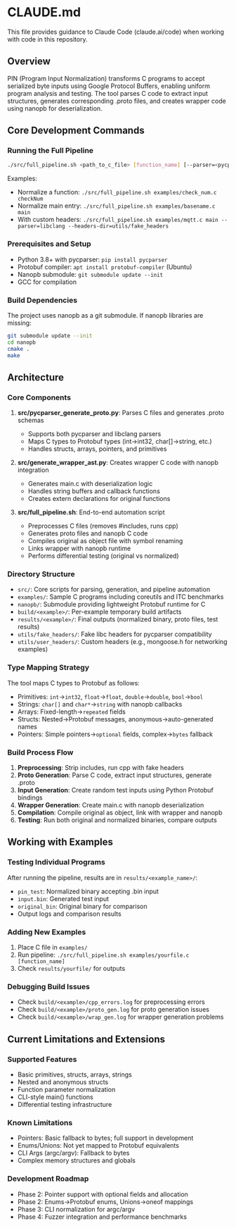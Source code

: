 # CLAUDE.md

This file provides guidance to Claude Code (claude.ai/code) when working with code in this repository.

## Overview

PIN (Program Input Normalization) transforms C programs to accept serialized byte inputs using Google Protocol Buffers, enabling uniform program analysis and testing. The tool parses C code to extract input structures, generates corresponding .proto files, and creates wrapper code using nanopb for deserialization.

## Core Development Commands

### Running the Full Pipeline
```bash
./src/full_pipeline.sh <path_to_c_file> [function_name] [--parser=<pycparser|libclang>] [--headers-dir=<dir>]
```

Examples:
- Normalize a function: `./src/full_pipeline.sh examples/check_num.c checkNum`
- Normalize main entry: `./src/full_pipeline.sh examples/basename.c main`
- With custom headers: `./src/full_pipeline.sh examples/mqtt.c main --parser=libclang --headers-dir=utils/fake_headers`

### Prerequisites and Setup
- Python 3.8+ with pycparser: `pip install pycparser`
- Protobuf compiler: `apt install protobuf-compiler` (Ubuntu)
- Nanopb submodule: `git submodule update --init`
- GCC for compilation

### Build Dependencies
The project uses nanopb as a git submodule. If nanopb libraries are missing:
```bash
git submodule update --init
cd nanopb
cmake .
make
```

## Architecture

### Core Components

1. **src/pycparser_generate_proto.py**: Parses C files and generates .proto schemas
   - Supports both pycparser and libclang parsers
   - Maps C types to Protobuf types (int→int32, char[]→string, etc.)
   - Handles structs, arrays, pointers, and primitives

2. **src/generate_wrapper_ast.py**: Creates wrapper C code with nanopb integration
   - Generates main.c with deserialization logic
   - Handles string buffers and callback functions
   - Creates extern declarations for original functions

3. **src/full_pipeline.sh**: End-to-end automation script
   - Preprocesses C files (removes #includes, runs cpp)
   - Generates proto files and nanopb C code
   - Compiles original as object file with symbol renaming
   - Links wrapper with nanopb runtime
   - Performs differential testing (original vs normalized)

### Directory Structure

- `src/`: Core scripts for parsing, generation, and pipeline automation
- `examples/`: Sample C programs including coreutils and ITC benchmarks
- `nanopb/`: Submodule providing lightweight Protobuf runtime for C
- `build/<example>/`: Per-example temporary build artifacts  
- `results/<example>/`: Final outputs (normalized binary, proto files, test results)
- `utils/fake_headers/`: Fake libc headers for pycparser compatibility
- `utils/user_headers/`: Custom headers (e.g., mongoose.h for networking examples)

### Type Mapping Strategy

The tool maps C types to Protobuf as follows:
- Primitives: `int`→`int32`, `float`→`float`, `double`→`double`, `bool`→`bool`
- Strings: `char[]` and `char*`→`string` with nanopb callbacks
- Arrays: Fixed-length→`repeated` fields
- Structs: Nested→Protobuf messages, anonymous→auto-generated names
- Pointers: Simple pointers→`optional` fields, complex→`bytes` fallback

### Build Process Flow

1. **Preprocessing**: Strip includes, run cpp with fake headers
2. **Proto Generation**: Parse C code, extract input structures, generate .proto
3. **Input Generation**: Create random test inputs using Python Protobuf bindings
4. **Wrapper Generation**: Create main.c with nanopb deserialization
5. **Compilation**: Compile original as object, link with wrapper and nanopb
6. **Testing**: Run both original and normalized binaries, compare outputs

## Working with Examples

### Testing Individual Programs
After running the pipeline, results are in `results/<example_name>/`:
- `pin_test`: Normalized binary accepting .bin input
- `input.bin`: Generated test input 
- `original_bin`: Original binary for comparison
- Output logs and comparison results

### Adding New Examples
1. Place C file in `examples/`
2. Run pipeline: `./src/full_pipeline.sh examples/yourfile.c [function_name]`
3. Check `results/yourfile/` for outputs

### Debugging Build Issues
- Check `build/<example>/cpp_errors.log` for preprocessing errors
- Check `build/<example>/proto_gen.log` for proto generation issues  
- Check `build/<example>/wrap_gen.log` for wrapper generation problems

## Current Limitations and Extensions

### Supported Features
- Basic primitives, structs, arrays, strings
- Nested and anonymous structs
- Function parameter normalization
- CLI-style main() functions
- Differential testing infrastructure

### Known Limitations
- Pointers: Basic fallback to bytes; full support in development
- Enums/Unions: Not yet mapped to Protobuf equivalents
- CLI Args (argc/argv): Fallback to bytes
- Complex memory structures and globals

### Development Roadmap
- Phase 2: Pointer support with optional fields and allocation
- Phase 2: Enums→Protobuf enums, Unions→oneof mappings
- Phase 3: CLI normalization for argc/argv
- Phase 4: Fuzzer integration and performance benchmarks